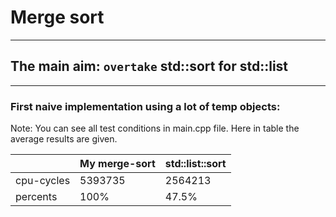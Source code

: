 # Merge sort

--------------------------------------
## The main aim: `overtake` std::sort for std::list<int> 

--------------------------------------


### First naive implementation using a lot of temp objects:

Note: You can see all test conditions in main.cpp file.
Here in table the average results are given. 

|           | My merge-sort | std::list<int>::sort |
| --------- | ------------- | -------------------- |
|cpu-cycles |  5393735      |  2564213             |
| percents  |  100%         |        47.5%         |